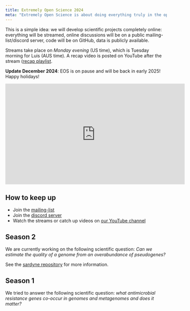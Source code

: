 ```yaml
---
title: Extremely Open Science 2024
meta: "Extremely Open Science is about doing everything truly in the open: streaming the development, discussions, chats, &c"
---
```


This is a simple idea: we will develop scientific projects completely online: everything will be streamed, online discussions will be on a public mailing-list/discord server, code will be on GitHub, data is publicly available.


Streams take place on _Monday evening_ (US time), which is Tuesday morning for Luis (AUS time). A recap video is posted on YouTube after the stream ([recap playlist](https://www.youtube.com/watch?v=N-O3n63-fcY&list=PLn-ZqA9cHNdRtmU0vpsda1Bc4b_JsJ53J&ab_channel=BigDataBiology-Lab).

**Update December 2024**: EOS is on pause and will be back in early 2025! Happy holidays!

<iframe width="560" height="315" src="https://www.youtube.com/embed/N-O3n63-fcY?si=PAhlcqV9NDDAM8Sa" title="EOS Season 2 intro (YouTube video player)" frameborder="0" allow="accelerometer; autoplay; clipboard-write; encrypted-media; gyroscope; picture-in-picture; web-share" allowfullscreen></iframe>

## How to keep up

- Join the [mailing-list](https://groups.google.com/g/extremely-open-science)
- Join the [discord server](https://discord.gg/XFXQPnrFHU)
- Watch the streams or catch up videos on [our YouTube channel](https://youtube.com/@BigDataBiology)


## Season 2

We are currently working on the following scientific question: _Can we estimate the quality of a genome from an overabundance of pseudogenes?_

See the [sardyne repository](https://github.com/BigDataBiology/sardyne) for more information.

## Season 1

We tried to answer the following scientific question: _what antimicrobial resistance genes co-occur in genomes and metagenomes and does it matter?_


